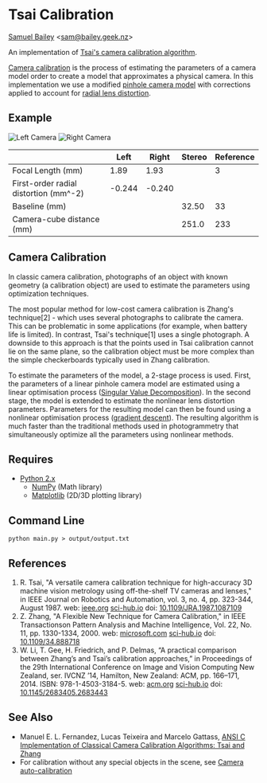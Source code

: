 # Tsai Calibration

[Samuel Bailey](http://bailey.geek.nz) <[sam@bailey.geek.nz](mailto:sam@bailey.geek.nz)>


An implementation of [Tsai's camera calibration algorithm](https://en.wikipedia.org/wiki/Camera\_resectioning#Tsai.27s\_Algorithm).

[Camera calibration](https://en.wikipedia.org/wiki/Camera_resectioning) is the process of estimating the parameters of a camera model order to create a model that approximates a physical camera.
In this implementation we use a modified [pinhole camera model](https://en.wikipedia.org/wiki/Pinhole_camera_model) with corrections applied to account for [radial lens distortion](https://en.wikipedia.org/wiki/Distortion_(optics)#Radial_distortion).


## Example
![Left Camera](https://bytebucket.org/bailus/tsai-calibration/raw/master/output/output-0.png) ![Right Camera](https://bytebucket.org/bailus/tsai-calibration/raw/master/output/output-1.png)

|                                       |    Left |   Right |  Stereo  | Reference |
|---------------------------------------|---------|---------|----------|-----------|
| Focal Length (mm)                     |    1.89 |    1.93 |          |         3 |
| First-order radial distortion (mm^-2) |  -0.244 |  -0.240 |          |           |
| Baseline (mm)                         |         |         |    32.50 |        33 |
| Camera-cube distance (mm)             |         |         |    251.0 |       233 |



## Camera Calibration
In classic camera calibration, photographs of an object with known geometry (a calibration object) are used to estimate the parameters using optimization techniques.

The most popular method for low-cost camera calibration is Zhang's technique\[2\] - which uses several photographs to calibrate the camera. This can be problematic in some applications (for example, when battery life is limited).
In contrast, Tsai's technique\[1\] uses a single photograph. A downside to this approach is that the points used in Tsai calibration cannot lie on the same plane, so the calibration object must be more complex than the simple checkerboards typically used in Zhang calibration.

To estimate the parameters of the model, a 2-stage process is used. First, the parameters of a linear pinhole camera model are estimated using a linear optimisation process ([Singular Value Decomposition](https://docs.scipy.org/doc/numpy/reference/generated/numpy.linalg.svd.html)).
In the second stage, the model is extended to estimate the nonlinear lens distortion parameters. Parameters for the resulting model can then be found using a nonlinear optimisation process ([gradient descent](https://en.wikipedia.org/wiki/Gradient_descent)).
The resulting algorithm is much faster than the traditional methods used in photogrammetry that simultaneously optimize all the parameters using nonlinear methods.


## Requires
 * [Python 2.x](https://www.python.org/)
   * [NumPy](http://www.numpy.org/) (Math library)
   * [Matplotlib](https://matplotlib.org/) (2D/3D plotting library)


## Command Line
~~~~
python main.py > output/output.txt
~~~~


## References
 1. R. Tsai, "A versatile camera calibration technique for high-accuracy 3D machine vision metrology using off-the-shelf TV cameras and lenses," in IEEE Journal on Robotics and Automation, vol. 3, no. 4, pp. 323-344, August 1987.
     web: [ieee.org](http://ieeexplore.ieee.org/stamp/stamp.jsp?tp=&arnumber=1087109&isnumber=23638) [sci-hub.io](http://sci-hub.io/10.1109/JRA.1987.1087109) doi: [10.1109/JRA.1987.1087109](https://doi.org/10.1109/JRA.1987.1087109)
 2. Z. Zhang, "A Flexible New Technique for Camera Calibration," in IEEE Transactionson Pattern Analysis and Machine Intelligence, Vol. 22, No. 11, pp. 1330-1334, 2000.
     web: [microsoft.com](https://www.microsoft.com/en-us/research/wp-content/uploads/2016/11/zhan99.pdf) [sci-hub.io](http://sci-hub.io/10.1109/34.888718) doi: [10.1109/34.888718](https://doi.org/10.1109/34.888718)
 3. W. Li, T. Gee, H. Friedrich, and P. Delmas, “A practical comparison between Zhang’s and Tsai’s calibration approaches,” in Proceedings of the 29th International Conference on Image and Vision Computing New Zealand, ser. IVCNZ ’14, Hamilton, New Zealand: ACM, pp. 166–171, 2014. ISBN: 978-1-4503-3184-5.
     web: [acm.org](http://doi.acm.org/10.1145/2683405.2683443) [sci-hub.io](http://sci-hub.io/10.1145/2683405.2683443) doi: [10.1145/2683405.2683443](https://doi.org/10.1145/2683405.2683443)


## See Also
 * Manuel E. L. Fernandez, Lucas Teixeira  and Marcelo Gattass, [ANSI C Implementation of Classical Camera Calibration Algorithms: Tsai and Zhang](http://webserver2.tecgraf.puc-rio.br/~mgattass/calibration/)
 * For calibration without any special objects in the scene, see [Camera auto-calibration](https://en.wikipedia.org/wiki/Camera_auto-calibration)
